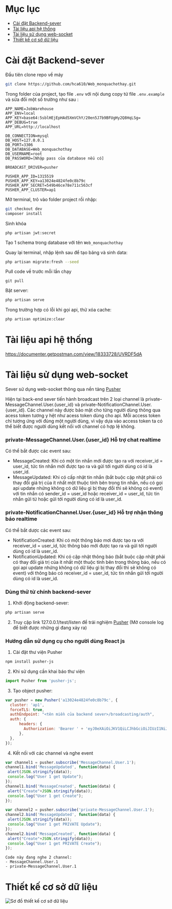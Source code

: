 # Mục lục
* [Cài đặt Backend-sever](#backend-sever)
* [Tài liệu api hệ thống](#api)
* [Tài liệu sử dụng web-socket](#web-socket)
* [Thiết kế cơ sở dữ liệu](#database)

# Cài đặt Backend-sever <a name="backend-sever"></a>
 Đầu tiên clone repo về máy 
``` sh
git clone https://github.com/hca610/Web_monquachothay.git
```
Trong folder của project, tạo file ```.env``` với nội dung copy từ file ``` .env.example  ``` và sửa đổi một số trường như sau :
```
APP_NAME=JobWarehouse
APP_ENV=local
APP_KEY=base64:5sblHEjEpHAd5XmVChY/20en5J7b9BFUgHy2Q8HqLSg=
APP_DEBUG=true
APP_URL=http://localhost

DB_CONNECTION=mysql
DB_HOST=127.0.0.1
DB_PORT=3306
DB_DATABASE=Web_monquachothay
DB_USERNAME=root
DB_PASSWORD=[Nhập pass của database nếu có]

BROADCAST_DRIVER=pusher

PUSHER_APP_ID=1315519
PUSHER_APP_KEY=a13024e4824fe0c8b79c
PUSHER_APP_SECRET=549b46ce78e711c563cf
PUSHER_APP_CLUSTER=ap1
```

Mở terminal, trỏ vào folder project rồi nhập:
``` sh
git checkout dev
composer install
``` 

Sinh khóa 
```
php artisan jwt:secret
```
Tạo 1 schema trong database với tên ```Web_monquachothay```

Quay lại terminal, nhập lệnh sau để tạo bảng và sinh data:  
``` sh
php artisan migrate:fresh --seed 
```
Pull code về trước mỗi lần chạy
```
git pull
```
Bật server:
``` sh
php artisan serve
```
Trong trường hợp có lỗi khi gọi api, thử xóa cache:
``` sh
php artisan optimize:clear
```

# Tài liệu api hệ thống <a name="api"></a>
https://documenter.getpostman.com/view/18333728/UVRDF5dA

# Tài liệu sử dụng web-socket <a name="web-socket"></a>
Sever sử dụng web-socket thông qua nền tảng [Pusher](https://pusher.com/)

Hiện tại back-end sever tiến hành broadcast trên 2 loại channel là private-MessageChannel.User.{user_id} và private-NotificationChannel.User.{user_id}. Các channel này được bảo mật cho từng người dùng thông qua acess token tương y hệt như acess token dùng cho api. Mỗi access token chỉ tương ứng với đúng một người dùng, vì vậy dựa vào access token ta có thể biết được người dùng kết nối với channel có hợp lệ không.

### private-MessageChannel.User.{user_id} Hỗ trợ chat realtime
Có thể bắt được các event sau:
- MessageCreated: Khi có một tin nhắn mới được tạo ra với receiver_id = user_id, tức tin nhắn mới được tạo ra và gửi tới người dùng có id là user_id.
- MessageUpdated: Khi có cấp nhật tin nhắn (bắt buộc cập nhật phải có thay đổi giá trị của ít nhất một thuộc tính bên trong tin nhắn, nếu có gọi api update nhứng không có dữ liệu gì bị thay đổi thì sẽ không có event) với tin nhắn có sender_id = user_id hoặc receiver_id = user_id, tức tin nhắn gửi từ hoặc gửi tới người dùng có id là user_id.

### private-NotificationChannel.User.{user_id} Hỗ trợ nhận thông báo realtime
Có thể bắt dược các event sau:
- NotificationCreated: Khi có một thông báo mơi được tạo ra với receiver_id = user_id, tức thông báo mới được tạo ra và gửi tới người dùng có id là user_id.
- NotificationUpdated: Khi có cập nhật thông báo (bắt buộc cập nhật phải có thay đổi giá trị của ít nhất một thuộc tính bên trong thông báo, nếu có gọi api update nhứng không có dữ liệu gì bị thay đổi thì sẽ không có event) với thông báo có receiver_id = user_id, tức tin nhắn gửi tới người dùng có id là user_id.

### Dùng thử từ chính backend-sever
1. Khởi động backend-sever:
``` sh
php artisan serve
```
2. Truy cập link 127.0.0.1/test/listen để trải nghiệm [Pusher](https://pusher.com/) (Mở console log để biết được những gì đang xảy ra)

### Hướng dẫn sử dụng cụ cho người dùng React js
1. Cài đặt thư viện Pusher
```sh
npm install pusher-js
```
2. Khi sử dụng cần khai báo thư viện
```js
import Pusher from 'pusher-js';
```
3. Tạo object pusher:
```js
var pusher = new Pusher('a13024e4824fe0c8b79c', {
  cluster: 'ap1',
  forceTLS: true,
  authEndpoint: "<tên miền của backend sever>/broadcasting/auth",
  auth: {
      headers: {
        Authorization: 'Bearer ' + 'eyJ0eXAiOiJKV1QiLCJhbGciOiJIUzI1NiJ9.eyJpc3MiOiJodHRwOlwvXC8xMjcuMC4wLjE6ODAwMFwvYXBpXC9hdXRoXC9sb2dpbiIsImlhdCI6MTYzOTIyOTgxNywiZXhwIjoxNjM5ODM0NjE3LCJuYmYiOjE2MzkyMjk4MTcsImp0aSI6IlZGcDRUUlJFaGhOWGFjdTAiLCJzdWIiOjEsInBydiI6IjIzYmQ1Yzg5NDlmNjAwYWRiMzllNzAxYzQwMDg3MmRiN2E1OTc2ZjcifQ.qRA0AwUGmW1xMEn-_JtXxmnbZ8Ox6fqeJfiRc17YO14' // Đây là access token
      },
  },
});
 ```
 4. Kết nối với các channel và nghe event
 ```js
var channel1 = pusher.subscribe('MessageChannel.User.1');
channel1.bind('MessageUpdated', function(data) {
  alert(JSON.stringify(data));
  console.log("User 1 get Update");
});
channel1.bind('MessageCreated', function(data) {
  alert("Create"+JSON.stringify(data));
  console.log("User 1 get Create");
});

var channel2 = pusher.subscribe('private-MessageChannel.User.1');
channel2.bind('MessageUpdated', function(data) {
  alert(JSON.stringify(data));
  console.log("User 1 get PRIVATE Update");
});
channel2.bind('MessageCreated', function(data) {
  alert("Create"+JSON.stringify(data));
  console.log("User 1 get PRIVATE Create");
});
 ```
    Code này đang nghe 2 channel:
    - MessageChannel.User.1
    - private-MessageChannel.User.1

# Thiết kế cơ sở dữ liệu <a name="database"></a>

![Sơ đồ thiết kế cơ sở dữ liệu](https://i.imgur.com/GSf4iHe.png)
